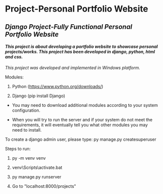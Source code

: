 # Project-Personal Portfolio Website
 
 
 ## *Django Project-Fully Functional Personal Portfolio Website*
 
 #### *This project is about developing a portfolio website to showcase personal projects/works. This project has been developed in django, python, html and css.*

*This project was developed and implemented in Windows platform.*

Modules:

1. Python (https://www.python.org/downloads/)

2. Django (pip install Django)

* You may need to download additional modules according to your system configuration.

* When you will try to run the server and if your system do not meet the requirements, it will eventually tell you what other modules you may need to install. 

To create a django admin user, please type: py manage.py createsuperuser

Steps to run:

1. py -m venv venv

2. venv\Scripts\activate.bat

3. py manage.py runserver

4. Go to "localhost:8000/projects"

